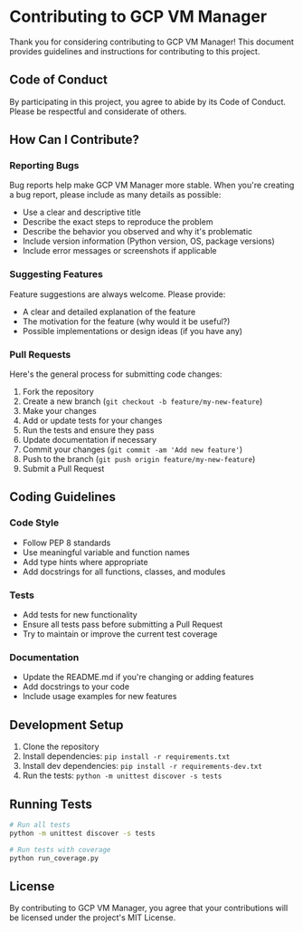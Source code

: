 # Contributing to GCP VM Manager

Thank you for considering contributing to GCP VM Manager! This document provides guidelines and instructions for contributing to this project.

## Code of Conduct

By participating in this project, you agree to abide by its Code of Conduct. Please be respectful and considerate of others.

## How Can I Contribute?

### Reporting Bugs

Bug reports help make GCP VM Manager more stable. When you're creating a bug report, please include as many details as possible:

- Use a clear and descriptive title
- Describe the exact steps to reproduce the problem
- Describe the behavior you observed and why it's problematic
- Include version information (Python version, OS, package versions)
- Include error messages or screenshots if applicable

### Suggesting Features

Feature suggestions are always welcome. Please provide:

- A clear and detailed explanation of the feature
- The motivation for the feature (why would it be useful?)
- Possible implementations or design ideas (if you have any)

### Pull Requests

Here's the general process for submitting code changes:

1. Fork the repository
2. Create a new branch (`git checkout -b feature/my-new-feature`)
3. Make your changes
4. Add or update tests for your changes
5. Run the tests and ensure they pass
6. Update documentation if necessary
7. Commit your changes (`git commit -am 'Add new feature'`)
8. Push to the branch (`git push origin feature/my-new-feature`)
9. Submit a Pull Request

## Coding Guidelines

### Code Style

- Follow PEP 8 standards
- Use meaningful variable and function names
- Add type hints where appropriate
- Add docstrings for all functions, classes, and modules

### Tests

- Add tests for new functionality
- Ensure all tests pass before submitting a Pull Request
- Try to maintain or improve the current test coverage

### Documentation

- Update the README.md if you're changing or adding features
- Add docstrings to your code
- Include usage examples for new features

## Development Setup

1. Clone the repository
2. Install dependencies: `pip install -r requirements.txt`
3. Install dev dependencies: `pip install -r requirements-dev.txt`
4. Run the tests: `python -m unittest discover -s tests`

## Running Tests

```bash
# Run all tests
python -m unittest discover -s tests

# Run tests with coverage
python run_coverage.py
```

## License

By contributing to GCP VM Manager, you agree that your contributions will be licensed under the project's MIT License. 